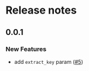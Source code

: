 # Release notes

<!-- do not remove -->

## 0.0.1

### New Features

- add `extract_key` param ([#5](https://github.com/fastai/fastdownload/issues/5))

